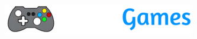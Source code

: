 <p align="center">
  <kbd>
    <img width="750px" src="/images/cybriagames/logo-name2half.png">
  </kbd>
</p>
